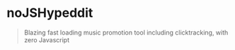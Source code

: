 # noJSHypeddit

> Blazing fast loading music promotion tool including clicktracking, with zero Javascript
